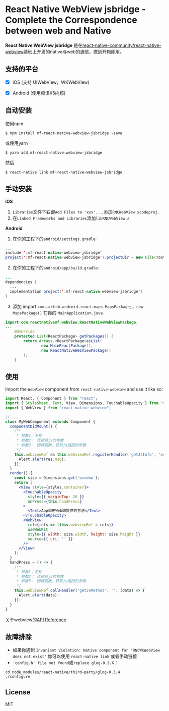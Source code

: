 # React Native WebView jsbridge - Complete the Correspondence between web and Native

**React Native WebView jsbridge** 是在[react-native-community/react-native-webview](https://github.com/react-native-community/react-native-webview)基础上开发的native与web的通信，做到开箱即用。

## 支持的平台

- [x] iOS (支持 UIWebView，WKWebView)
- [x] Android (使用腾讯X5内核)


## 自动安装

使用npm
```
$ npm install mf-react-native-webview-jsbridge -save
```
或使用yarn
```
$ yarn add mf-react-native-webview-jsbridge
```
然后
```
$ react-native link mf-react-native-webview-jsbridge
```


## 手动安装

**iOS**
1. `Libraries`文件下右键`Add Files to 'xxx'...`,添加`RNCWebView.xcodeproj`.
2. 在`Linked Frameworks and Libraries`添加`libRNCWebView.a`

**Android**
1. 在你的工程下的`android/settings.gradle`:

```java
...
include ':mf-react-native-webview-jsbridge'
project(':mf-react-native-webview-jsbridge').projectDir = new File(rootProject.projectDir, '../node_modules/mf-react-native-webview-jsbridge/lib/android')
```
2. 在你的工程下的`android/app/build.gradle`:

```java
...
dependencies {
  ...
  implementation project(':mf-react-native-webview-jsbridge')
}
```
3. 添加 import `com.airbnb.android.react.maps.MapsPackage;`，`new MapsPackage()` 在你的 `MainApplication.java`

```java
import com.reactnativemf.webview.ReactNativeWebViewPackage;
...
    @Override
    protected List<ReactPackage> getPackages() {
        return Arrays.<ReactPackage>asList(
                new MainReactPackage(),
                new ReactNativeWebViewPackage()
        );
    }
```

## 使用

Import the `WebView` component from `react-native-webview` and use it like so:

```jsx
import React, { Component } from "react";
import { StyleSheet, Text, View, Dimensions, TouchableOpacity } from "react-native";
import { WebView } from "react-native-webview";

// ...
class MyWebComponent extends Component {
  componentDidMount() {
    /**
     * 参数1：名称
     * 参数2： 传递给js的参数
     * 参数3： 回调函数，获取js返回的参数
     */
    this.webviewRef && this.webviewRef.registerHandler('getJsInfo', 'oc传给了js一条信息', (res)=> {
      Alert.alert(res.msg);
    });
  }
  render() {
    const size = Dimensions.get('window');
    return (
      <View style={styles.container}>
        <TouchableOpacity
          style={{ marginTop: 20 }}
          onPress={this.handPress}
        >
          <Text>App调用Web端提供的方法</Text>
        </TouchableOpacity>
        <WebView
          ref={refs => (this.webviewRef = refs)}
          useWebKit
          style={{ width: size.width, height: size.height }}
          source={{ uri: '' }}
        />
      </View>
    );
  }
  handPress = () => {
    /**
     * 参数1：名称
     * 参数2： 传递给js的参数
     * 参数3： 回调函数，获取js返回的参数
     */
    this.webviewRef.callHandler('getJsMethod', '', (data) => {
      Alert.alert(data);
    });
  }
}
```

关于webview的[API Reference](./docs/Reference.md)


## 故障排除

- 如果你遇到 `Invariant Violation: Native component for "RNCWKWebView does not exist"` 你可以使用 `react-native link` 或者手动链接
- `'config.h' file not found`或`replace glog-0.3.X`：
```
cd node_modules/react-native/third-party/glog-0.3.4
./configure
```


## License

MIT
